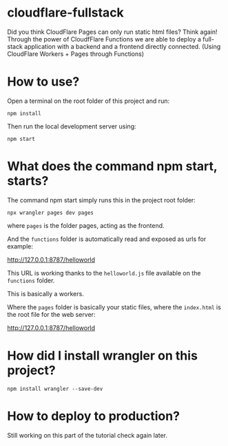 # cloudflare-fullstack
Did you think CloudFlare Pages can only run static html files? Think again! Through the power of CloudfFlare Functions we are able to deploy a full-stack application with a backend and a frontend directly connected. (Using CloudFlare Workers + Pages through Functions)

# How to use?

Open a terminal on the root folder of this project and run:

```
npm install
```

Then run the local development server using:
```
npm start
```

# What does the command npm start, starts?

The command npm start simply runs this in the project root folder:

```
npx wrangler pages dev pages
```

where `pages` is the folder pages, acting as the frontend.

And the `functions` folder is automatically read and exposed as urls for example:

http://127.0.0.1:8787/helloworld

This URL is working thanks to the `helloworld.js` file available on the `functions` folder.

This is basically a workers.

Where the `pages` folder is basically your static files, where the `index.html` is the root file for the web server:

http://127.0.0.1:8787/helloworld

# How did I install wrangler on this project?

```
npm install wrangler --save-dev
```

# How to deploy to production?

Still working on this part of the tutorial check again later.
